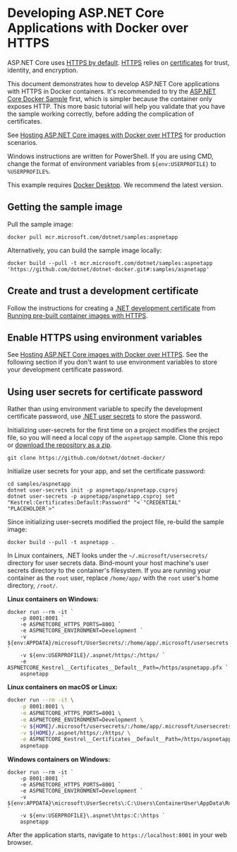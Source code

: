 # Developing ASP.NET Core Applications with Docker over HTTPS

ASP.NET Core uses [HTTPS by default](https://docs.microsoft.com/aspnet/core/security/enforcing-ssl). [HTTPS](https://en.wikipedia.org/wiki/HTTPS) relies on [certificates](https://en.wikipedia.org/wiki/Public_key_certificate) for trust, identity, and encryption.

This document demonstrates how to develop ASP.NET Core applications with HTTPS in Docker containers. It's recommended to try the [ASP.NET Core Docker Sample](README.md) first, which is simpler because the container only exposes HTTP. This more basic tutorial will help you validate that you have the sample working correctly, before adding the complication of certificates.

See [Hosting ASP.NET Core images with Docker over HTTPS](https://learn.microsoft.com/en-us/aspnet/core/security/docker-https) for production scenarios.

Windows instructions are written for PowerShell. If you are using CMD, change the format of environment variables from `${env:USERPROFILE}` to `%USERPROFILE%`.

This example requires [Docker Desktop](https://www.docker.com/products/docker-desktop/). We recommend the latest version.

## Getting the sample image

Pull the sample image:

```console
docker pull mcr.microsoft.com/dotnet/samples:aspnetapp
```

Alternatively, you can build the sample image locally:

```console
docker build --pull -t mcr.microsoft.com/dotnet/samples:aspnetapp 'https://github.com/dotnet/dotnet-docker.git#:samples/aspnetapp'
```

## Create and trust a development certificate

Follow the instructions for creating a [.NET development certificate](https://learn.microsoft.com/dotnet/core/tools/dotnet-dev-certs) from [Running pre-built container images with HTTPS](https://learn.microsoft.com/aspnet/core/security/docker-https#running-pre-built-container-images-with-https).

## Enable HTTPS using environment variables

See [Hosting ASP.NET Core images with Docker over HTTPS](https://learn.microsoft.com/aspnet/core/security/docker-https). See the following section if you don't want to use environment variables to store your development
certificate password.

## Using user secrets for certificate password

Rather than using environment variable to specify the development certificate password,  use [.NET user secrets](https://learn.microsoft.com/aspnet/core/security/app-secrets) to store the password.

Initializing user-secrets for the first time on a project modifies the project file, so you will need a local copy of the `aspnetapp` sample. Clone this repo or [download the repository as a zip](https://github.com/dotnet/dotnet-docker/archive/main.zip).

```console
git clone https://github.com/dotnet/dotnet-docker/
```

Initialize user secrets for your app, and set the certificate password:

```console
cd samples/aspnetapp
dotnet user-secrets init -p aspnetapp/aspnetapp.csproj
dotnet user-secrets -p aspnetapp/aspnetapp.csproj set "Kestrel:Certificates:Default:Password" "<`"CREDENTIAL" "PLACEHOLDER`>"
```

Since initializing user-secrets modified the project file, re-build the sample image:

```pwsh
docker build --pull -t aspnetapp .
```

In Linux containers, .NET looks under the `~/.microsoft/usersecrets/` directory for user secrets data. Bind-mount your host machine's user secrets directory to the container's filesystem. If you are running your container as the `root` user, replace `/home/app/` with the `root` user's home directory, `/root/`.

**Linux containers on Windows:**

```pwsh
docker run --rm -it `
    -p 8001:8001 `
    -e ASPNETCORE_HTTPS_PORTS=8001 `
    -e ASPNETCORE_ENVIRONMENT=Development `
    -v ${env:APPDATA}/microsoft/UserSecrets/:/home/app/.microsoft/usersecrets `
    -v ${env:USERPROFILE}/.aspnet/https/:/https/ `
    -e ASPNETCORE_Kestrel__Certificates__Default__Path=/https/aspnetapp.pfx `
    aspnetapp
```

**Linux containers on macOS or Linux:**

```bash
docker run --rm -it \
    -p 8001:8001 \
    -e ASPNETCORE_HTTPS_PORTS=8001 \
    -e ASPNETCORE_ENVIRONMENT=Development \
    -v ${HOME}/.microsoft/usersecrets/:/home/app/.microsoft/usersecrets \
    -v ${HOME}/.aspnet/https/:/https/ \
    -e ASPNETCORE_Kestrel__Certificates__Default__Path=/https/aspnetapp.pfx \
    aspnetapp
```

**Windows containers on Windows:**

```pwsh
docker run --rm -it `
    -p 8001:8001 `
    -e ASPNETCORE_HTTPS_PORTS=8001 `
    -e ASPNETCORE_ENVIRONMENT=Development `
    -v ${env:APPDATA}\microsoft\UserSecrets\:C:\Users\ContainerUser\AppData\Roaming\microsoft\UserSecrets `
    -v ${env:USERPROFILE}\.aspnet\https:C:\https `
    aspnetapp
```

After the application starts, navigate to `https://localhost:8001` in your web
browser.
